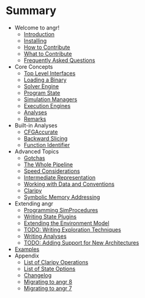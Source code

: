 # Summary

* Welcome to angr!
  * [Introduction](README.md)
  * [Installing](INSTALL.md)
  * [How to Contribute](HACKING.md)
  * [What to Contribute](HELPWANTED.md)
  * [Frequently Asked Questions](docs/faq.md)
* Core Concepts
  * [Top Level Interfaces](docs/toplevel.md)
  * [Loading a Binary](docs/loading.md)
  * [Solver Engine](docs/solver.md)
  * [Program State](docs/states.md)
  * [Simulation Managers](docs/pathgroups.md)
  * [Execution Engines](docs/simulation.md)
  * [Analyses](docs/analyses.md)
  * [Remarks](docs/be_creative.md)
* Built-in Analyses
  * [CFGAccurate](docs/analyses/cfg_accurate.md)
  * [Backward Slicing](docs/analyses/backward_slice.md)
  * [Function Identifier](docs/analyses/identifier.md)
* Advanced Topics
  * [Gotchas](docs/gotchas.md)
  * [The Whole Pipeline](docs/pipeline.md)
  * [Speed Considerations](docs/speed.md)
  * [Intermediate Representation](docs/ir.md)
  * [Working with Data and Conventions](docs/structured_data.md)
  * [Claripy](docs/claripy.md)
  * [Symbolic Memory Addressing](docs/concretization_strategies.md)
* Extending angr
  * [Programming SimProcedures](docs/simprocedures.md)
  * [Writing State Plugins](docs/state_plugins.md)
  * [Extending the Environment Model](docs/environment.md)
  * [TODO: Writing Exploration Techniques](docs/exploration_techniques.md)
  * [Writing Analyses](docs/analysis_writing.md)
  * [TODO: Adding Support for New Architectures](docs/angr-bf.md)
* [Examples](docs/examples.md)
* Appendix
  * [List of Claripy Operations](docs/appendices/ops.md)
  * [List of State Options](docs/appendices/options.md)
  * [Changelog](CHANGELOG.md)
  * [Migrating to angr 8](MIGRATION.md)
  * [Migrating to angr 7](docs/migration-7.md)
